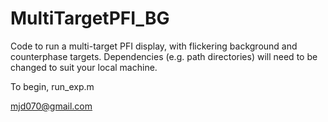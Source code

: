 # MultiTargetPFI_BG
Code to run a multi-target PFI display, with flickering background and counterphase targets.
Dependencies (e.g. path directories) will need to be changed to suit your local machine.

To begin, run_exp.m 

mjd070@gmail.com 
